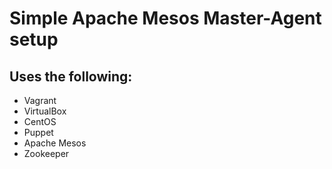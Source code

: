 # Simple Apache Mesos Master-Agent setup

## Uses the following:
- Vagrant
- VirtualBox
- CentOS
- Puppet
- Apache Mesos
- Zookeeper

